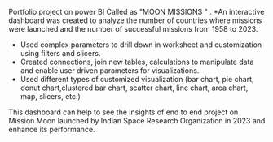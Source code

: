  Portfolio project on power BI Called as "MOON MISSIONS " .
*An interactive dashboard was created to analyze the number of countries where missions were launched and the number of successful missions from 1958 to 2023.
* Used complex parameters to drill down in worksheet and customization using filters and slicers.
* Created connections, join new tables, calculations to manipulate data and enable user driven parameters for visualizations.
* Used different types of customized visualization (bar chart, pie chart, donut chart,clustered bar chart, scatter chart, line chart, area chart, map, slicers, etc.)

This dashboard can help to see the insights of end to end project on Mission Moon launched by Indian Space Research Organization in 2023 and enhance its performance.
